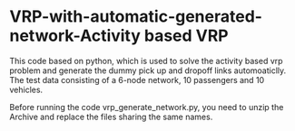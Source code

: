 # VRP-with-automatic-generated-network-Activity based VRP  

This code based on python, which is used to solve the activity based vrp problem and generate the dummy pick up and dropoff links automoaticlly.
The test data consisting of a 6-node network, 10 passengers and 10 vehicles.

Before running the code vrp_generate_network.py, you need to unzip the Archive and replace the files sharing the same names.

